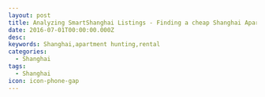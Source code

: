 ```yaml
---
layout: post
title: Analyzing SmartShanghai Listings - Finding a cheap Shanghai Apartment
date: 2016-07-01T00:00:00.000Z
desc: 
keywords: Shanghai,apartment hunting,rental
categories:
  - Shanghai
tags:
  - Shanghai
icon: icon-phone-gap
---
```




